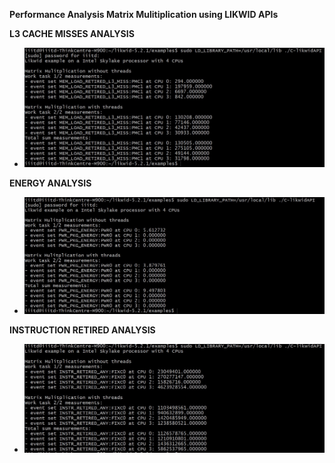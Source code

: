 
**Performance Analysis Matrix Mulitiplication using LIKWID APIs**

**L3 CACHE MISSES ANALYSIS**

- ![L3cachemiss](../Images/L3miss.jpg)

**ENERGY ANALYSIS**
- ![Energy](../Images/ENGY.jpg)

**INSTRUCTION RETIRED ANALYSIS**
- ![Instr](../Images/INS-RETIRED.jpg)
